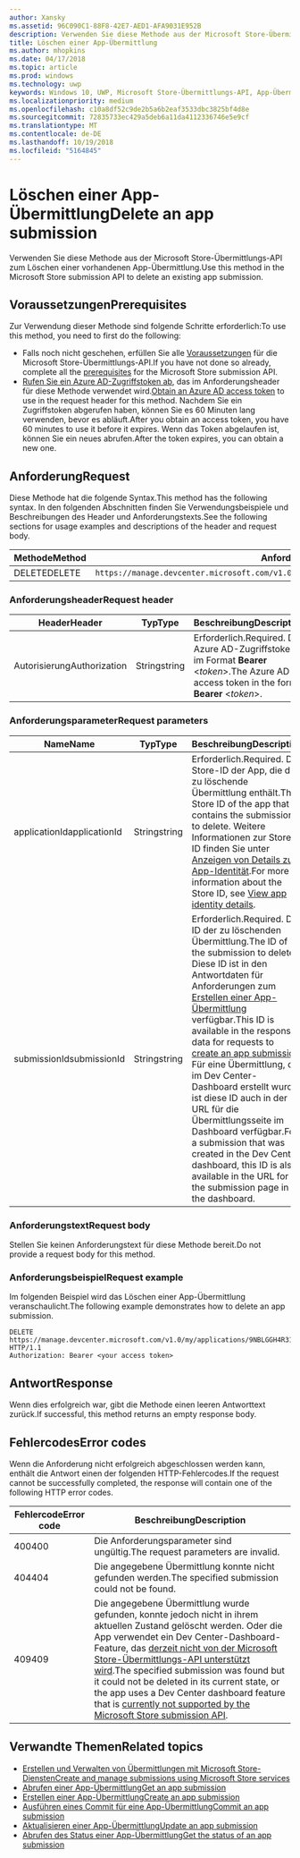 ```yaml
---
author: Xansky
ms.assetid: 96C090C1-88F8-42E7-AED1-AFA9031E952B
description: Verwenden Sie diese Methode aus der Microsoft Store-Übermittlungs-API zum Löschen einer vorhandenen App-Übermittlung.
title: Löschen einer App-Übermittlung
ms.author: mhopkins
ms.date: 04/17/2018
ms.topic: article
ms.prod: windows
ms.technology: uwp
keywords: Windows 10, UWP, Microsoft Store-Übermittlungs-API, App-Übermittlung, löschen
ms.localizationpriority: medium
ms.openlocfilehash: c10a8df52c9de2b5a6b2eaf3533dbc3825bf4d8e
ms.sourcegitcommit: 72835733ec429a5deb6a11da4112336746e5e9cf
ms.translationtype: MT
ms.contentlocale: de-DE
ms.lasthandoff: 10/19/2018
ms.locfileid: "5164845"
---
```

# <a name="delete-an-app-submission"></a><span data-ttu-id="59ee4-104">Löschen einer App-Übermittlung</span><span class="sxs-lookup"><span data-stu-id="59ee4-104">Delete an app submission</span></span>

<span data-ttu-id="59ee4-105">Verwenden Sie diese Methode aus der Microsoft Store-Übermittlungs-API zum Löschen einer vorhandenen App-Übermittlung.</span><span class="sxs-lookup"><span data-stu-id="59ee4-105">Use this method in the Microsoft Store submission API to delete an existing app submission.</span></span>

## <a name="prerequisites"></a><span data-ttu-id="59ee4-106">Voraussetzungen</span><span class="sxs-lookup"><span data-stu-id="59ee4-106">Prerequisites</span></span>

<span data-ttu-id="59ee4-107">Zur Verwendung dieser Methode sind folgende Schritte erforderlich:</span><span class="sxs-lookup"><span data-stu-id="59ee4-107">To use this method, you need to first do the following:</span></span>

* <span data-ttu-id="59ee4-108">Falls noch nicht geschehen, erfüllen Sie alle [Voraussetzungen](create-and-manage-submissions-using-windows-store-services.md#prerequisites) für die Microsoft Store-Übermittlungs-API.</span><span class="sxs-lookup"><span data-stu-id="59ee4-108">If you have not done so already, complete all the [prerequisites](create-and-manage-submissions-using-windows-store-services.md#prerequisites) for the Microsoft Store submission API.</span></span>
* <span data-ttu-id="59ee4-109">[Rufen Sie ein Azure AD-Zugriffstoken ab](create-and-manage-submissions-using-windows-store-services.md#obtain-an-azure-ad-access-token), das im Anforderungsheader für diese Methode verwendet wird.</span><span class="sxs-lookup"><span data-stu-id="59ee4-109">[Obtain an Azure AD access token](create-and-manage-submissions-using-windows-store-services.md#obtain-an-azure-ad-access-token) to use in the request header for this method.</span></span> <span data-ttu-id="59ee4-110">Nachdem Sie ein Zugriffstoken abgerufen haben, können Sie es 60 Minuten lang verwenden, bevor es abläuft.</span><span class="sxs-lookup"><span data-stu-id="59ee4-110">After you obtain an access token, you have 60 minutes to use it before it expires.</span></span> <span data-ttu-id="59ee4-111">Wenn das Token abgelaufen ist, können Sie ein neues abrufen.</span><span class="sxs-lookup"><span data-stu-id="59ee4-111">After the token expires, you can obtain a new one.</span></span>

## <a name="request"></a><span data-ttu-id="59ee4-112">Anforderung</span><span class="sxs-lookup"><span data-stu-id="59ee4-112">Request</span></span>

<span data-ttu-id="59ee4-113">Diese Methode hat die folgende Syntax.</span><span class="sxs-lookup"><span data-stu-id="59ee4-113">This method has the following syntax.</span></span> <span data-ttu-id="59ee4-114">In den folgenden Abschnitten finden Sie Verwendungsbeispiele und Beschreibungen des Header und Anforderungstexts.</span><span class="sxs-lookup"><span data-stu-id="59ee4-114">See the following sections for usage examples and descriptions of the header and request body.</span></span>

| <span data-ttu-id="59ee4-115">Methode</span><span class="sxs-lookup"><span data-stu-id="59ee4-115">Method</span></span> | <span data-ttu-id="59ee4-116">Anforderungs-URI</span><span class="sxs-lookup"><span data-stu-id="59ee4-116">Request URI</span></span>                                                      |
|--------|------------------------------------------------------------------|
| <span data-ttu-id="59ee4-117">DELETE</span><span class="sxs-lookup"><span data-stu-id="59ee4-117">DELETE</span></span>    | ```https://manage.devcenter.microsoft.com/v1.0/my/applications/{applicationId}/submissions/{submissionId}``` |


### <a name="request-header"></a><span data-ttu-id="59ee4-118">Anforderungsheader</span><span class="sxs-lookup"><span data-stu-id="59ee4-118">Request header</span></span>

| <span data-ttu-id="59ee4-119">Header</span><span class="sxs-lookup"><span data-stu-id="59ee4-119">Header</span></span>        | <span data-ttu-id="59ee4-120">Typ</span><span class="sxs-lookup"><span data-stu-id="59ee4-120">Type</span></span>   | <span data-ttu-id="59ee4-121">Beschreibung</span><span class="sxs-lookup"><span data-stu-id="59ee4-121">Description</span></span>                                                                 |
|---------------|--------|-----------------------------------------------------------------------------|
| <span data-ttu-id="59ee4-122">Autorisierung</span><span class="sxs-lookup"><span data-stu-id="59ee4-122">Authorization</span></span> | <span data-ttu-id="59ee4-123">String</span><span class="sxs-lookup"><span data-stu-id="59ee4-123">string</span></span> | <span data-ttu-id="59ee4-124">Erforderlich.</span><span class="sxs-lookup"><span data-stu-id="59ee4-124">Required.</span></span> <span data-ttu-id="59ee4-125">Das Azure AD-Zugriffstoken im Format **Bearer** &lt;*token*&gt;.</span><span class="sxs-lookup"><span data-stu-id="59ee4-125">The Azure AD access token in the form **Bearer** &lt;*token*&gt;.</span></span> |


### <a name="request-parameters"></a><span data-ttu-id="59ee4-126">Anforderungsparameter</span><span class="sxs-lookup"><span data-stu-id="59ee4-126">Request parameters</span></span>

| <span data-ttu-id="59ee4-127">Name</span><span class="sxs-lookup"><span data-stu-id="59ee4-127">Name</span></span>        | <span data-ttu-id="59ee4-128">Typ</span><span class="sxs-lookup"><span data-stu-id="59ee4-128">Type</span></span>   | <span data-ttu-id="59ee4-129">Beschreibung</span><span class="sxs-lookup"><span data-stu-id="59ee4-129">Description</span></span>                                                                 |
|---------------|--------|-----------------------------------------------------------------------------|
| <span data-ttu-id="59ee4-130">applicationId</span><span class="sxs-lookup"><span data-stu-id="59ee4-130">applicationId</span></span> | <span data-ttu-id="59ee4-131">String</span><span class="sxs-lookup"><span data-stu-id="59ee4-131">string</span></span> | <span data-ttu-id="59ee4-132">Erforderlich.</span><span class="sxs-lookup"><span data-stu-id="59ee4-132">Required.</span></span> <span data-ttu-id="59ee4-133">Die Store-ID der App, die die zu löschende Übermittlung enthält.</span><span class="sxs-lookup"><span data-stu-id="59ee4-133">The Store ID of the app that contains the submission to delete.</span></span> <span data-ttu-id="59ee4-134">Weitere Informationen zur Store-ID finden Sie unter [Anzeigen von Details zur App-Identität](https://msdn.microsoft.com/windows/uwp/publish/view-app-identity-details).</span><span class="sxs-lookup"><span data-stu-id="59ee4-134">For more information about the Store ID, see [View app identity details](https://msdn.microsoft.com/windows/uwp/publish/view-app-identity-details).</span></span>  |
| <span data-ttu-id="59ee4-135">submissionId</span><span class="sxs-lookup"><span data-stu-id="59ee4-135">submissionId</span></span> | <span data-ttu-id="59ee4-136">String</span><span class="sxs-lookup"><span data-stu-id="59ee4-136">string</span></span> | <span data-ttu-id="59ee4-137">Erforderlich.</span><span class="sxs-lookup"><span data-stu-id="59ee4-137">Required.</span></span> <span data-ttu-id="59ee4-138">Die ID der zu löschenden Übermittlung.</span><span class="sxs-lookup"><span data-stu-id="59ee4-138">The ID of the submission to delete.</span></span> <span data-ttu-id="59ee4-139">Diese ID ist in den Antwortdaten für Anforderungen zum [Erstellen einer App-Übermittlung](create-an-app-submission.md) verfügbar.</span><span class="sxs-lookup"><span data-stu-id="59ee4-139">This ID is available in the response data for requests to [create an app submission](create-an-app-submission.md).</span></span> <span data-ttu-id="59ee4-140">Für eine Übermittlung, die im Dev Center-Dashboard erstellt wurde, ist diese ID auch in der URL für die Übermittlungsseite im Dashboard verfügbar.</span><span class="sxs-lookup"><span data-stu-id="59ee4-140">For a submission that was created in the Dev Center dashboard, this ID is also available in the URL for the submission page in the dashboard.</span></span>  |


### <a name="request-body"></a><span data-ttu-id="59ee4-141">Anforderungstext</span><span class="sxs-lookup"><span data-stu-id="59ee4-141">Request body</span></span>

<span data-ttu-id="59ee4-142">Stellen Sie keinen Anforderungstext für diese Methode bereit.</span><span class="sxs-lookup"><span data-stu-id="59ee4-142">Do not provide a request body for this method.</span></span>


### <a name="request-example"></a><span data-ttu-id="59ee4-143">Anforderungsbeispiel</span><span class="sxs-lookup"><span data-stu-id="59ee4-143">Request example</span></span>

<span data-ttu-id="59ee4-144">Im folgenden Beispiel wird das Löschen einer App-Übermittlung veranschaulicht.</span><span class="sxs-lookup"><span data-stu-id="59ee4-144">The following example demonstrates how to delete an app submission.</span></span>

```
DELETE https://manage.devcenter.microsoft.com/v1.0/my/applications/9NBLGGH4R315/submissions/1152921504621243610 HTTP/1.1
Authorization: Bearer <your access token>
```

## <a name="response"></a><span data-ttu-id="59ee4-145">Antwort</span><span class="sxs-lookup"><span data-stu-id="59ee4-145">Response</span></span>

<span data-ttu-id="59ee4-146">Wenn dies erfolgreich war, gibt die Methode einen leeren Antworttext zurück.</span><span class="sxs-lookup"><span data-stu-id="59ee4-146">If successful, this method returns an empty response body.</span></span>

## <a name="error-codes"></a><span data-ttu-id="59ee4-147">Fehlercodes</span><span class="sxs-lookup"><span data-stu-id="59ee4-147">Error codes</span></span>

<span data-ttu-id="59ee4-148">Wenn die Anforderung nicht erfolgreich abgeschlossen werden kann, enthält die Antwort einen der folgenden HTTP-Fehlercodes.</span><span class="sxs-lookup"><span data-stu-id="59ee4-148">If the request cannot be successfully completed, the response will contain one of the following HTTP error codes.</span></span>

| <span data-ttu-id="59ee4-149">Fehlercode</span><span class="sxs-lookup"><span data-stu-id="59ee4-149">Error code</span></span> |  <span data-ttu-id="59ee4-150">Beschreibung</span><span class="sxs-lookup"><span data-stu-id="59ee4-150">Description</span></span>   |
|--------|------------------|
| <span data-ttu-id="59ee4-151">400</span><span class="sxs-lookup"><span data-stu-id="59ee4-151">400</span></span>  | <span data-ttu-id="59ee4-152">Die Anforderungsparameter sind ungültig.</span><span class="sxs-lookup"><span data-stu-id="59ee4-152">The request parameters are invalid.</span></span> |
| <span data-ttu-id="59ee4-153">404</span><span class="sxs-lookup"><span data-stu-id="59ee4-153">404</span></span>  | <span data-ttu-id="59ee4-154">Die angegebene Übermittlung konnte nicht gefunden werden.</span><span class="sxs-lookup"><span data-stu-id="59ee4-154">The specified submission could not be found.</span></span> |
| <span data-ttu-id="59ee4-155">409</span><span class="sxs-lookup"><span data-stu-id="59ee4-155">409</span></span>  | <span data-ttu-id="59ee4-156">Die angegebene Übermittlung wurde gefunden, konnte jedoch nicht in ihrem aktuellen Zustand gelöscht werden. Oder die App verwendet ein Dev Center-Dashboard-Feature, das [derzeit nicht von der Microsoft Store-Übermittlungs-API unterstützt wird](create-and-manage-submissions-using-windows-store-services.md#not_supported).</span><span class="sxs-lookup"><span data-stu-id="59ee4-156">The specified submission was found but it could not be deleted in its current state, or the app uses a Dev Center dashboard feature that is [currently not supported by the Microsoft Store submission API](create-and-manage-submissions-using-windows-store-services.md#not_supported).</span></span> |


## <a name="related-topics"></a><span data-ttu-id="59ee4-157">Verwandte Themen</span><span class="sxs-lookup"><span data-stu-id="59ee4-157">Related topics</span></span>

* [<span data-ttu-id="59ee4-158">Erstellen und Verwalten von Übermittlungen mit Microsoft Store-Diensten</span><span class="sxs-lookup"><span data-stu-id="59ee4-158">Create and manage submissions using Microsoft Store services</span></span>](create-and-manage-submissions-using-windows-store-services.md)
* [<span data-ttu-id="59ee4-159">Abrufen einer App-Übermittlung</span><span class="sxs-lookup"><span data-stu-id="59ee4-159">Get an app submission</span></span>](get-an-app-submission.md)
* [<span data-ttu-id="59ee4-160">Erstellen einer App-Übermittlung</span><span class="sxs-lookup"><span data-stu-id="59ee4-160">Create an app submission</span></span>](create-an-app-submission.md)
* [<span data-ttu-id="59ee4-161">Ausführen eines Commit für eine App-Übermittlung</span><span class="sxs-lookup"><span data-stu-id="59ee4-161">Commit an app submission</span></span>](commit-an-app-submission.md)
* [<span data-ttu-id="59ee4-162">Aktualisieren einer App-Übermittlung</span><span class="sxs-lookup"><span data-stu-id="59ee4-162">Update an app submission</span></span>](update-an-app-submission.md)
* [<span data-ttu-id="59ee4-163">Abrufen des Status einer App-Übermittlung</span><span class="sxs-lookup"><span data-stu-id="59ee4-163">Get the status of an app submission</span></span>](get-status-for-an-app-submission.md)
